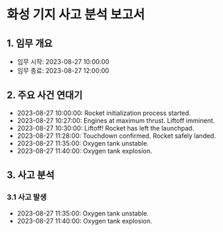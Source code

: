 # 화성 기지 사고 분석 보고서

## 1. 임무 개요
- 임무 시작: 2023-08-27 10:00:00
- 임무 종료: 2023-08-27 12:00:00

## 2. 주요 사건 연대기
- 2023-08-27 10:00:00: Rocket initialization process started.
- 2023-08-27 10:27:00: Engines at maximum thrust. Liftoff imminent.
- 2023-08-27 10:30:00: Liftoff! Rocket has left the launchpad.
- 2023-08-27 11:28:00: Touchdown confirmed. Rocket safely landed.
- 2023-08-27 11:35:00: Oxygen tank unstable.
- 2023-08-27 11:40:00: Oxygen tank explosion.

## 3. 사고 분석
### 3.1 사고 발생
- 2023-08-27 11:35:00: Oxygen tank unstable.
- 2023-08-27 11:40:00: Oxygen tank explosion.

